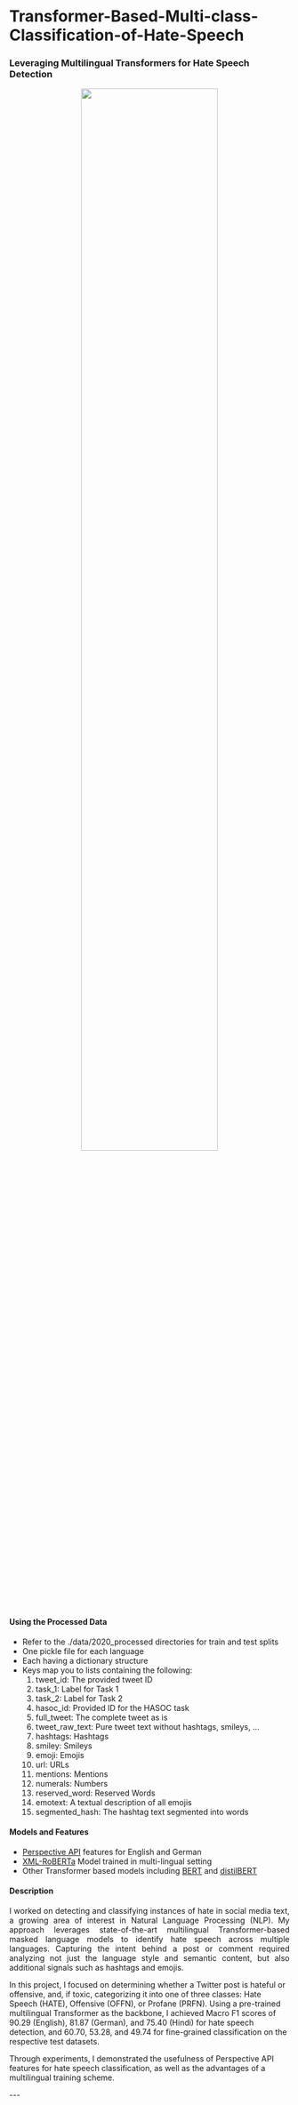 # Transformer-Based-Multi-class-Classification-of-Hate-Speech

### Leveraging Multilingual Transformers for Hate Speech Detection <br>

<p align="center">
  <img src="https://drive.google.com/file/d/10LQ9RedbohFhwedF06frTdLJIaQ2LkRq/view?usp=drive_link" width="70%">
</p>

#### Using the Processed Data

- Refer to the ./data/2020_processed directories for train and test splits
- One pickle file for each language
- Each having a dictionary structure
- Keys map you to lists containing the following:
  1. tweet_id: The provided tweet ID
  2. task_1: Label for Task 1
  3. task_2: Label for Task 2
  4. hasoc_id: Provided ID for the HASOC task
  5. full_tweet: The complete tweet as is
  6. tweet_raw_text: Pure tweet text without hashtags, smileys, ...
  7. hashtags: Hashtags
  8. smiley: Smileys
  9. emoji: Emojis
  10. url: URLs
  11. mentions: Mentions
  12. numerals: Numbers
  13. reserved_word: Reserved Words
  14. emotext: A textual description of all emojis
  15. segmented_hash: The hashtag text segmented into words
  
 #### Models and Features
 - [Perspective API](https://www.perspectiveapi.com/#/home) features for English and German
 - [XML-RoBERTa](https://huggingface.co/transformers/model_doc/xlmroberta.html) Model trained in multi-lingual setting
 - Other Transformer based models including [BERT](https://huggingface.co/transformers/model_doc/bert.html) and [distilBERT](https://huggingface.co/transformers/model_doc/distilbert.html)

#### Description

<p align="justify"> I worked on detecting and classifying instances of hate in social media text, a growing area of interest in Natural Language Processing (NLP). My approach leverages state-of-the-art multilingual Transformer-based masked language models to identify hate speech across multiple languages. Capturing the intent behind a post or comment required analyzing not just the language style and semantic content, but also additional signals such as hashtags and emojis.

In this project, I focused on determining whether a Twitter post is hateful or offensive, and, if toxic, categorizing it into one of three classes: Hate Speech (HATE), Offensive (OFFN), or Profane (PRFN). Using a pre-trained multilingual Transformer as the backbone, I achieved Macro F1 scores of 90.29 (English), 81.87 (German), and 75.40 (Hindi) for hate speech detection, and 60.70, 53.28, and 49.74 for fine-grained classification on the respective test datasets.

Through experiments, I demonstrated the usefulness of Perspective API features for hate speech classification, as well as the advantages of a multilingual training scheme.
</p>
---
